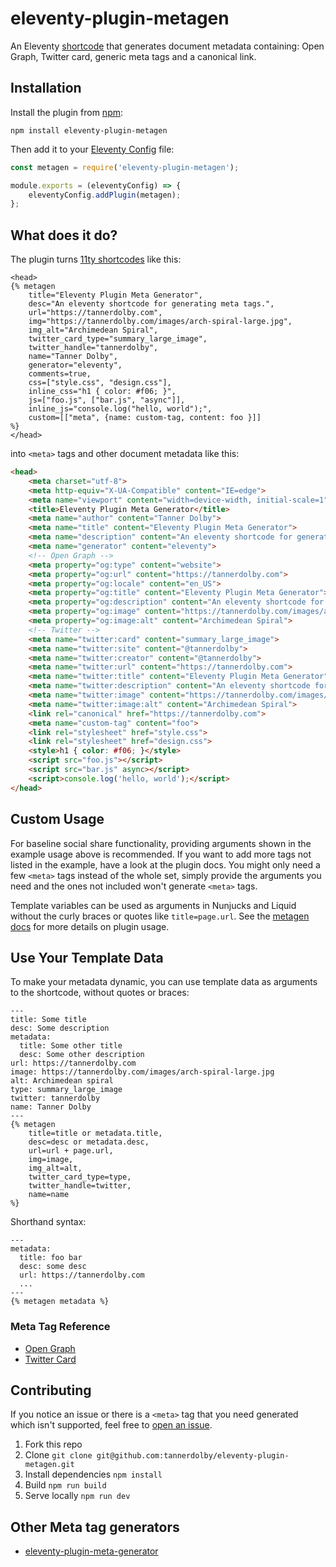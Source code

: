 # eleventy-plugin-metagen
An Eleventy [shortcode](https://www.11ty.dev/docs/shortcodes/) that generates document metadata containing: Open Graph, Twitter card, generic meta tags and a canonical link.

## Installation
Install the plugin from [npm](https://www.npmjs.com/package/eleventy-plugin-metagen):

```
npm install eleventy-plugin-metagen
```

Then add it to your [Eleventy Config](https://www.11ty.dev/docs/config/) file:

```js
const metagen = require('eleventy-plugin-metagen');

module.exports = (eleventyConfig) => {
    eleventyConfig.addPlugin(metagen);
};
```

## What does it do?
The plugin turns [11ty shortcodes](https://www.11ty.dev/docs/shortcodes/) like this:

```nunjucks
<head>
{% metagen
    title="Eleventy Plugin Meta Generator",
    desc="An eleventy shortcode for generating meta tags.",
    url="https://tannerdolby.com",
    img="https://tannerdolby.com/images/arch-spiral-large.jpg",
    img_alt="Archimedean Spiral",
    twitter_card_type="summary_large_image",
    twitter_handle="tannerdolby",
    name="Tanner Dolby",
    generator="eleventy",
    comments=true,
    css=["style.css", "design.css"],
    inline_css="h1 { color: #f06; }",
    js=["foo.js", ["bar.js", "async"]],
    inline_js="console.log("hello, world");",
    custom=[["meta", {name: custom-tag, content: foo }]]
%}
</head>
```
into `<meta>` tags and other document metadata like this:

```html
<head>
    <meta charset="utf-8">
    <meta http-equiv="X-UA-Compatible" content="IE=edge">
    <meta name="viewport" content="width=device-width, initial-scale=1">
    <title>Eleventy Plugin Meta Generator</title>
    <meta name="author" content="Tanner Dolby">
    <meta name="title" content="Eleventy Plugin Meta Generator">
    <meta name="description" content="An eleventy shortcode for generating meta tags.">
    <meta name="generator" content="eleventy">
    <!-- Open Graph -->
    <meta property="og:type" content="website">
    <meta property="og:url" content="https://tannerdolby.com">
    <meta property="og:locale" content="en_US">
    <meta property="og:title" content="Eleventy Plugin Meta Generator">
    <meta property="og:description" content="An eleventy shortcode for generating meta tags.">
    <meta property="og:image" content="https://tannerdolby.com/images/arch-spiral-large.jpg">
    <meta property="og:image:alt" content="Archimedean Spiral">
    <!-- Twitter -->
    <meta name="twitter:card" content="summary_large_image">
    <meta name="twitter:site" content="@tannerdolby">
    <meta name="twitter:creator" content="@tannerdolby">
    <meta name="twitter:url" content="https://tannerdolby.com">
    <meta name="twitter:title" content="Eleventy Plugin Meta Generator">
    <meta name="twitter:description" content="An eleventy shortcode for generating meta tags.">
    <meta name="twitter:image" content="https://tannerdolby.com/images/arch-spiral-large.jpg">
    <meta name="twitter:image:alt" content="Archimedean Spiral">
    <link rel="canonical" href="https://tannerdolby.com">
    <meta name="custom-tag" content="foo">
    <link rel="stylesheet" href="style.css">
    <link rel="stylesheet" href="design.css">
    <style>h1 { color: #f06; }</style>
    <script src="foo.js"></script>
    <script src="bar.js" async></script>
    <script>console.log('hello, world');</script>
</head>
```

## Custom Usage
For baseline social share functionality, providing arguments shown in the example usage above is recommended. If you want to add more tags not listed in the example, have a look at the plugin docs. You might only need a few `<meta>` tags instead of the whole set, simply provide the arguments you need and the ones not included won't generate `<meta>` tags.

Template variables can be used as arguments in Nunjucks and Liquid without the curly braces or quotes like `title=page.url`. See the [metagen docs](https://metagendocs.netlify.app/) for more details on plugin usage.

## Use Your Template Data
To make your metadata dynamic, you can use template data as arguments to the shortcode, without quotes or braces:

```nunjucks
---
title: Some title
desc: Some description
metadata:
  title: Some other title
  desc: Some other description
url: https://tannerdolby.com
image: https://tannerdolby.com/images/arch-spiral-large.jpg
alt: Archimedean spiral
type: summary_large_image 
twitter: tannerdolby
name: Tanner Dolby
---
{% metagen
    title=title or metadata.title,
    desc=desc or metadata.desc,
    url=url + page.url,
    img=image,
    img_alt=alt,
    twitter_card_type=type,
    twitter_handle=twitter,
    name=name
%}
```

Shorthand syntax:

```njk
---
metadata:
  title: foo bar
  desc: some desc
  url: https://tannerdolby.com
  ...
---
{% metagen metadata %}
```

### Meta Tag Reference
- [Open Graph](https://ogp.me/)
- [Twitter Card](https://developer.twitter.com/en/docs/twitter-for-websites/cards/overview/markup)

## Contributing
If you notice an issue or there is a `<meta>` tag that you need generated which isn't supported, feel free to [open an issue](https://github.com/tannerdolby/eleventy-plugin-metagen/issues).

1. Fork this repo
2. Clone `git clone git@github.com:tannerdolby/eleventy-plugin-metagen.git`
3. Install dependencies `npm install`
4. Build `npm run build`
5. Serve locally `npm run dev`

## Other Meta tag generators
- [eleventy-plugin-meta-generator](https://github.com/Ryuno-Ki/eleventy-plugin-meta-generator)